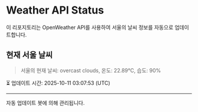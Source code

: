 
# Weather API Status

이 리포지토리는 OpenWeather API를 사용하여 서울의 날씨 정보를 자동으로 업데이트합니다.

## 현재 서울 날씨
> 서울의 현재 날씨: overcast clouds, 온도: 22.89°C, 습도: 90%

⏳ 업데이트 시간: 2025-10-11 03:07:53 (UTC)

---
자동 업데이트 봇에 의해 관리됩니다.
